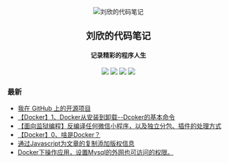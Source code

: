 <p align="center"><img alt="刘欣的代码笔记" src="https://img.hacpai.com/file/2019/11/Java1-0fb0f83d.png"></p><h2 align="center">
刘欣的代码笔记
</h2>

<h4 align="center">记录精彩的程序人生</h4>
<p align="center"><a title="刘欣的代码笔记" target="_blank" href="https://github.com/141Mr-liu/solo-blog"><img src="https://img.shields.io/github/last-commit/141Mr-liu/solo-blog.svg?style=flat-square&color=FF9900"></a>
<a title="GitHub repo size in bytes" target="_blank" href="https://github.com/141Mr-liu/solo-blog"><img src="https://img.shields.io/github/repo-size/141Mr-liu/solo-blog.svg?style=flat-square"></a>
<a title="Solo Version" target="_blank" href="https://github.com/b3log/solo/releases"><img src="https://img.shields.io/badge/solo-3.6.6-f1e05a.svg?style=flat-square&color=blueviolet"></a>
<a title="Hits" target="_blank" href="https://github.com/b3log/hits"><img src="https://hits.b3log.org/141Mr-liu/solo-blog.svg"></a></p>

### 最新

* [我在 GitHub 上的开源项目](https://www.liuxincode.cn/my-github-repos)
* [【Docker】1、Docker从安装到卸载--Dcoker的基本命令](https://www.liuxincode.cn/articles/2019/11/10/1573393755217.html)
* [【面向监狱编程】反编译任何微信小程序，以及独立分包、插件的处理方式](https://www.liuxincode.cn/articles/2019/11/08/1573213884359.html)
* [【Docker】0、啥是Docker？](https://www.liuxincode.cn/articles/2019/11/07/1573136895179.html)
* [通过Javascript为文章的复制添加版权信息](https://www.liuxincode.cn/articles/2019/11/07/1573056661091.html)
* [Docker下操作应用，设置Mysql的外网也可访问的权限。](https://www.liuxincode.cn/articles/2019/11/06/1573036954887.html)


